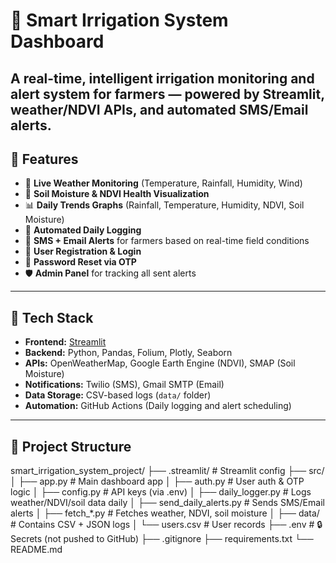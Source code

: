 # 🌿 Smart Irrigation System Dashboard

A real-time, intelligent irrigation monitoring and alert system for farmers — powered by Streamlit, weather/NDVI APIs, and automated SMS/Email alerts.
---

## 🚀 Features

- 📡 **Live Weather Monitoring** (Temperature, Rainfall, Humidity, Wind)
- 🌱 **Soil Moisture & NDVI Health Visualization**
- 📊 **Daily Trends Graphs** (Rainfall, Temperature, Humidity, NDVI, Soil Moisture)
- 🔁 **Automated Daily Logging**
- 📲 **SMS + Email Alerts** for farmers based on real-time field conditions
- 👥 **User Registration & Login**
- 🔐 **Password Reset via OTP**
- 🛡️ **Admin Panel** for tracking all sent alerts

---

## 🔧 Tech Stack

- **Frontend:** [Streamlit](https://streamlit.io/)
- **Backend:** Python, Pandas, Folium, Plotly, Seaborn
- **APIs:** OpenWeatherMap, Google Earth Engine (NDVI), SMAP (Soil Moisture)
- **Notifications:** Twilio (SMS), Gmail SMTP (Email)
- **Data Storage:** CSV-based logs (`data/` folder)
- **Automation:** GitHub Actions (Daily logging and alert scheduling)

---

## 📂 Project Structure

smart_irrigation_system_project/ ├── .streamlit/ # Streamlit config ├── src/ │ ├── app.py # Main dashboard app │ ├── auth.py # User auth & OTP logic │ ├── config.py # API keys (via .env) │ ├── daily_logger.py # Logs weather/NDVI/soil data daily │ ├── send_daily_alerts.py # Sends SMS/Email alerts │ ├── fetch_*.py # Fetches weather, NDVI, soil moisture │ ├── data/ # Contains CSV + JSON logs │ └── users.csv # User records ├── .env # 🔒 Secrets (not pushed to GitHub) ├── .gitignore ├── requirements.txt └── README.md


